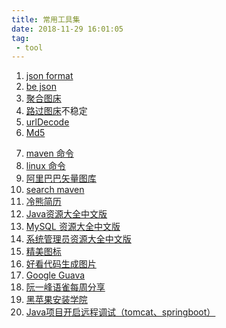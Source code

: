 ```yaml
---
title: 常用工具集
date: 2018-11-29 16:01:05
tag:
 - tool
---
```

1. [json format](https://jsonformatter.curiousconcept.com/)
2. [be json](https://www.bejson.com/)
3. [聚合图床](https://www.superbed.cn/)
4. [路过图床](https://imgchr.com/)不稳定
5. [urlDecode](http://tool.chinaz.com/Tools/urlencode.aspx)
6. [Md5](https://www.cmd5.com/)
<!-- more -->
7. [maven 命令](/blog/maven.html)
8. [linux 命令](/blog/linux.html)
9. [阿里巴巴矢量图库](http://www.iconfont.cn/)
10. [search maven](https://search.maven.org/)
11. [冷熊简历](http://cv.ftqq.com/#)
12. [Java资源大全中文版](https://github.com/jobbole/awesome-java-cn#ancients)
13. [MySQL 资源大全中文版](https://github.com/jobbole/awesome-mysql-cn)
14. [系统管理员资源大全中文版](https://github.com/jobbole/awesome-sysadmin-cn)
15. [精美图标](https://www.easyicon.net/)
16. [好看代码生成图片](https://carbon.now.sh)
17. [Google Guava](https://github.com/google/guava/wiki)
18. [阮一峰语雀每周分享](https://www.yuque.com/ruanyf/share)
19. [黑苹果安装学院](https://github.com/huangyz0918/Hackintosh-Installer-University/blob/master/README-CN.md)
20. [Java项目开启远程调试（tomcat、springboot）](https://blog.csdn.net/wsyw126/article/details/74853680)
